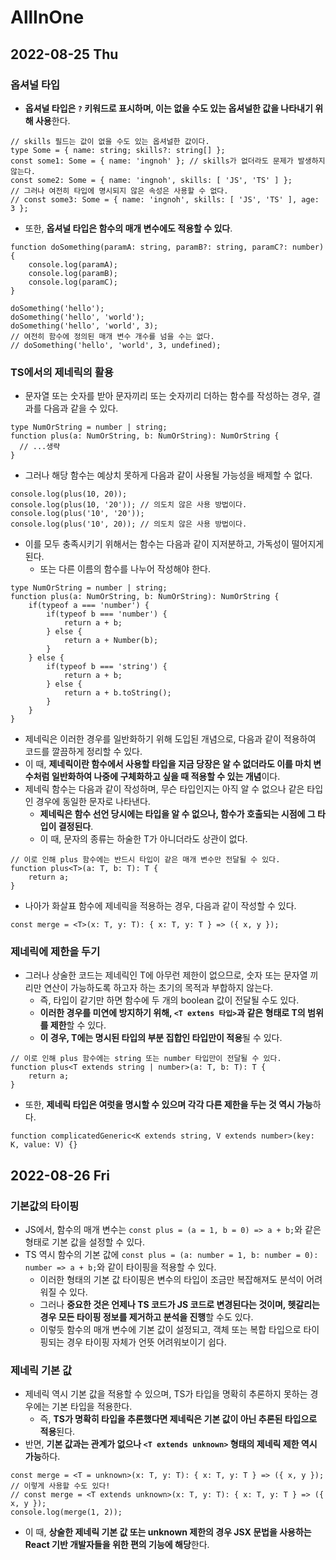 # AllInOne
## 2022-08-25 Thu
### 옵셔널 타입
* **옵셔널 타입은 `?` 키워드로 표시하며, 이는 없을 수도 있는 옵셔널한 값을 나타내기 위해 사용**한다.
```
// skills 필드는 값이 없을 수도 있는 옵셔널한 값이다.
type Some = { name: string; skills?: string[] };
const some1: Some = { name: 'ingnoh' }; // skills가 없더라도 문제가 발생하지 않는다.
const some2: Some = { name: 'ingnoh', skills: [ 'JS', 'TS' ] };
// 그러나 여전히 타입에 명시되지 않은 속성은 사용할 수 없다.
// const some3: Some = { name: 'ingnoh', skills: [ 'JS', 'TS' ], age: 3 }; 
```
* 또한, **옵셔널 타입은 함수의 매개 변수에도 적용할 수 있다**.
```
function doSomething(paramA: string, paramB?: string, paramC?: number) {
    console.log(paramA);
    console.log(paramB);
    console.log(paramC);
}

doSomething('hello');
doSomething('hello', 'world');
doSomething('hello', 'world', 3);
// 여전히 함수에 정의된 매개 변수 개수를 넘을 수는 없다.
// doSomething('hello', 'world', 3, undefined);
```

### TS에서의 제네릭의 활용
* 문자열 또는 숫자를 받아 문자끼리 또는 숫자끼리 더하는 함수를 작성하는 경우, 결과를 다음과 같을 수 있다.
```
type NumOrString = number | string;
function plus(a: NumOrString, b: NumOrString): NumOrString {
  // ...생략
}
```
* 그러나 해당 함수는 예상치 못하게 다음과 같이 사용될 가능성을 배제할 수 없다.
```
console.log(plus(10, 20));
console.log(plus(10, '20')); // 의도치 않은 사용 방법이다.
console.log(plus('10', '20'));
console.log(plus('10', 20)); // 의도치 않은 사용 방법이다.
```
* 이를 모두 충족시키기 위해서는 함수는 다음과 같이 지저분하고, 가독성이 떨어지게 된다.
  * 또는 다른 이름의 함수를 나누어 작성해야 한다.
```
type NumOrString = number | string;
function plus(a: NumOrString, b: NumOrString): NumOrString {
    if(typeof a === 'number') {
        if(typeof b === 'number') {
            return a + b;
        } else {
            return a + Number(b);
        }
    } else {
        if(typeof b === 'string') {
            return a + b;
        } else {
            return a + b.toString();
        }
    }
}
```
* 제네릭은 이러한 경우를 일반화하기 위해 도입된 개념으로, 다음과 같이 적용하여 코드를 깔끔하게 정리할 수 있다.
* 이 때, **제네릭이란 함수에서 사용할 타입을 지금 당장은 알 수 없더라도 이를 마치 변수처럼 일반화하여 나중에 구체화하고 싶을 때 적용할 수 있는 개념**이다.
* 제네릭 함수는 다음과 같이 작성하며, 무슨 타입인지는 아직 알 수 없으나 같은 타입인 경우에 동일한 문자로 나타낸다.
  * **제네릭은 함수 선언 당시에는 타입을 알 수 없으나, 함수가 호출되는 시점에 그 타입이 결정된다**.
  * 이 때, 문자의 종류는 하술한 T가 아니더라도 상관이 없다.
```
// 이로 인해 plus 함수에는 반드시 타입이 같은 매개 변수만 전달될 수 있다.
function plus<T>(a: T, b: T): T {
    return a;
}
```
* 나아가 화살표 함수에 제네릭을 적용하는 경우, 다음과 같이 작성할 수 있다.
```
const merge = <T>(x: T, y: T): { x: T, y: T } => ({ x, y });
```

### 제네릭에 제한을 두기
* 그러나 상술한 코드는 제네릭인 T에 아무런 제한이 없으므로, 숫자 또는 문자열 끼리만 연산이 가능하도록 하고자 하는 초기의 목적과 부합하지 않는다.
  * 즉, 타입이 같기만 하면 함수에 두 개의 boolean 값이 전달될 수도 있다.
  * **이러한 경우를 미연에 방지하기 위해, `<T extens 타입>`과 같은 형태로 T의 범위를 제한**할 수 있다.
  * **이 경우, T에는 명시된 타입의 부분 집합인 타입만이 적용**될 수 있다.
```
// 이로 인해 plus 함수에는 string 또는 number 타입만이 전달될 수 있다.
function plus<T extends string | number>(a: T, b: T): T {
    return a;
}
```
* 또한, **제네릭 타입은 여럿을 명시할 수 있으며 각각 다른 제한을 두는 것 역시 가능**하다.
```
function complicatedGeneric<K extends string, V extends number>(key: K, value: V) {}
```

## 2022-08-26 Fri
### 기본값의 타이핑
* JS에서, 함수의 매개 변수는 `const plus = (a = 1, b = 0) => a + b;`와 같은 형태로 기본 값을 설정할 수 있다.
* TS 역시 함수의 기본 값에 `const plus = (a: number = 1, b: number = 0): number => a + b;`와 같이 타이핑을 적용할 수 있다.
  * 이러한 형태의 기본 값 타이핑은 변수의 타입이 조금만 복잡해져도 분석이 어려워질 수 있다.
  * 그러나 **중요한 것은 언제나 TS 코드가 JS 코드로 변경된다는 것이며, 헷갈리는 경우 모든 타이핑 정보를 제거하고 분석을 진행**할 수도 있다.
  * 이렇듯 함수의 매개 변수에 기본 값이 설정되고, 객체 또는 복합 타입으로 타이핑되는 경우 타이핑 자체가 언뜻 어려워보이기 쉽다.

### 제네릭 기본 값
* 제네릭 역시 기본 값을 적용할 수 있으며, TS가 타입을 명확히 추론하지 못하는 경우에는 기본 타입을 적용한다.
  * 즉, **TS가 명확히 타입을 추론했다면 제네릭은 기본 값이 아닌 추론된 타입으로 적용**된다.
* 반면, **기본 값과는 관계가 없으나 `<T extends unknown>` 형태의 제네릭 제한 역시 가능**하다.
```
const merge = <T = unknown>(x: T, y: T): { x: T, y: T } => ({ x, y });
// 이렇게 사용할 수도 있다!
// const merge = <T extends unknown>(x: T, y: T): { x: T, y: T } => ({ x, y });
console.log(merge(1, 2));
```
* 이 때, **상술한 제네릭 기본 값 또는 unknown 제한의 경우 JSX 문법을 사용하는 React 기반 개발자들을 위한 편의 기능에 해당**한다.